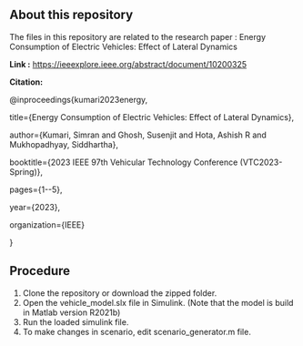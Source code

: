## About this repository
The files in this repository are related to the research paper : Energy Consumption of Electric Vehicles: Effect of Lateral Dynamics 

**Link :** https://ieeexplore.ieee.org/abstract/document/10200325

**Citation:** 

@inproceedings{kumari2023energy,

  title={Energy Consumption of Electric Vehicles: Effect of Lateral Dynamics},
  
  author={Kumari, Simran and Ghosh, Susenjit and Hota, Ashish R and Mukhopadhyay, Siddhartha},
  
  booktitle={2023 IEEE 97th Vehicular Technology Conference (VTC2023-Spring)},
  
  pages={1--5},
  
  year={2023},
  
  organization={IEEE}
  
}


## Procedure
1. Clone the repository or download the zipped folder.
2. Open the vehicle_model.slx file in Simulink. (Note that the model is build in Matlab version R2021b)
3. Run the loaded simulink file.
4. To make changes in scenario, edit scenario_generator.m file.
